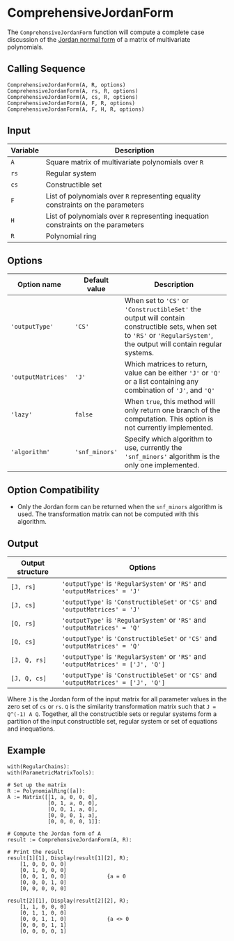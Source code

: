 # ComprehensiveJordanForm
The `ComprehensiveJordanForm` function will compute a complete case discussion of the [Jordan normal form](https://en.wikipedia.org/wiki/Jordan_normal_form) of a matrix of multivariate polynomials.

## Calling Sequence
```
ComprehensiveJordanForm(A, R, options)
ComprehensiveJordanForm(A, rs, R, options)
ComprehensiveJordanForm(A, cs, R, options)
ComprehensiveJordanForm(A, F, R, options)
ComprehensiveJordanForm(A, F, H, R, options)
```

## Input

| Variable | Description |
| --- | --- |
| `A`  | Square matrix of multivariate polynomials over `R` |
| `rs` | Regular system |
| `cs` | Constructible set |
| `F`  | List of polynomials over `R` representing equality constraints on the parameters |
| `H`  | List of polynomials over `R` representing inequation constraints on the parameters |
| `R`  | Polynomial ring |

## Options

| Option name | Default value | Description |
| --- | --- | --- |
| `'outputType'` | `'CS'` | When set to `'CS'` or `'ConstructibleSet'` the output will contain constructible sets, when set to `'RS'` or `'RegularSystem'`, the output will contain regular systems. |
| `'outputMatrices'` | `'J'` | Which matrices to return, value can be either `'J'` or `'Q'` or a list containing any combination of `'J'`, and `'Q'` |
| `'lazy'` | `false` | When `true`, this method will only return one branch of the computation. This option is not currently implemented. |
| `'algorithm'` | `'snf_minors'` | Specify which algorithm to use, currently the `'snf_minors'` algorithm is the only one implemented. |

## Option Compatibility
- Only the Jordan form can be returned when the `snf_minors` algorithm is used. The transformation matrix can not be computed with this algorithm.

## Output

| Output structure | Options |
| --- | --- |
| `[J, rs]` | `'outputType'` is `'RegularSystem'` or `'RS'` and `'outputMatrices' = 'J'` |
| `[J, cs]` | `'outputType'` is `'ConstructibleSet'` or `'CS'` and `'outputMatrices' = 'J'` |
| `[Q, rs]` | `'outputType'` is `'RegularSystem'` or `'RS'` and `'outputMatrices' = 'Q'` |
| `[Q, cs]` | `'outputType'` is `'ConstructibleSet'` or `'CS'` and `'outputMatrices' = 'Q'` |
| `[J, Q, rs]` | `'outputType'` is `'RegularSystem'` or `'RS'` and `'outputMatrices' = ['J', 'Q']` |
| `[J, Q, cs]` | `'outputType'` is `'ConstructibleSet'` or `'CS'` and `'outputMatrices' = ['J', 'Q']` |

Where `J` is the Jordan form of the input matrix for all parameter values in the zero set of `cs` or `rs`. `Q` is the similarity transformation matrix  such that `J = Q^(-1) A Q`. Together, all the constructible sets or regular systems form a partition of the input constructible set, regular system or set of equations and inequations.

## Example
```
with(RegularChains):
with(ParametricMatrixTools):

# Set up the matrix
R := PolynomialRing([a]):
A := Matrix([[1, a, 0, 0, 0],
             [0, 1, a, 0, 0],
             [0, 0, 1, a, 0],
             [0, 0, 0, 1, a],
             [0, 0, 0, 0, 1]]:

# Compute the Jordan form of A
result := ComprehensiveJordanForm(A, R):

# Print the result
result[1][1], Display(result[1][2], R);
    [1, 0, 0, 0, 0]
    [0, 1, 0, 0, 0]
    [0, 0, 1, 0, 0]             {a = 0
    [0, 0, 0, 1, 0]
    [0, 0, 0, 0, 0]

result[2][1], Display(result[2][2], R);
    [1, 1, 0, 0, 0]
    [0, 1, 1, 0, 0]
    [0, 0, 1, 1, 0]             {a <> 0
    [0, 0, 0, 1, 1]
    [0, 0, 0, 0, 1]
```
